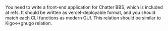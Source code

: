 You need to write a front-end application for Chatter BBS, which is included at refs.
It should be written as vercel-deployable format, and you should match each CLI functions as modern GUI.
This relation should be similar to Kigo<->gnugo relation.
